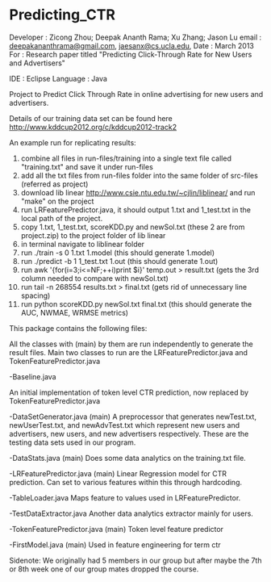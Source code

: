 Predicting_CTR
=============

Developer	: Zicong Zhou; Deepak Ananth Rama; Xu Zhang; Jason Lu
email		: deepakananthrama@gmail.com, jaesanx@cs.ucla.edu, 
Date		: March 2013
For		: Research paper titled "Predicting Click-Through Rate for New Users and Advertisers"

IDE		: Eclipse
Language	: Java

Project to Predict Click Through Rate in online advertising for new users and advertisers.

Details of our training data set can be found here http://www.kddcup2012.org/c/kddcup2012-track2

An example run for replicating results:

1) combine all files in run-files/training into a single text file called "training.txt" and save it under run-files
2) add all the txt files from run-files folder into the same folder of src-files (referred as project)
3) download lib linear http://www.csie.ntu.edu.tw/~cjlin/liblinear/ and run "make" on the project
4) run LRFeaturePredictor.java, it should output 1.txt and 1_test.txt in the local path of the project.
5) copy 1.txt, 1_test.txt, scoreKDD.py and newSol.txt (these 2 are from project.zip) to the project folder of lib linear
6) in terminal navigate to liblinear folder
7) run ./train -s 0 1.txt 1.model (this should generate 1.model)
8) run ./predict -b 1 1_test.txt 1.out (this should generate 1.out)
9) run awk '{for(i=3;i<=NF;++i)print $i}' temp.out > result.txt (gets the 3rd column needed to compare with newSol.txt)
10) run tail -n 268554 results.txt > final.txt (gets rid of unnecessary line spacing)
11) run python scoreKDD.py newSol.txt final.txt (this should generate the AUC, NWMAE, WRMSE metrics)

This package contains the following files:

All the classes with (main) by them are run independently to generate the result files. Main two classes to run are the LRFeaturePredictor.java and TokenFeaturePredictor.java

-Baseline.java

An initial implementation of token level CTR prediction, now replaced by TokenFeaturePredictor.java

-DataSetGenerator.java (main)
A preprocessor that generates newTest.txt, newUserTest.txt, and newAdvTest.txt which represent new users and advertisers, new users, and new advertisers respectively. These are the testing data sets used in our program.

-DataStats.java (main)
Does some data analytics on the training.txt file.

-LRFeaturePredictor.java (main)
Linear Regression model for CTR prediction. Can set to various features within this through hardcoding.

-TableLoader.java
Maps feature to values used in LRFeaturePredictor.

-TestDataExtractor.java
Another data analytics extractor mainly for users.

-TokenFeaturePredictor.java (main)
Token level feature predictor

-FirstModel.java (main)
Used in feature engineering for term ctr

Sidenote: We originally had 5 members in our group but after maybe the 7th or 8th week one of our group mates dropped the course.
